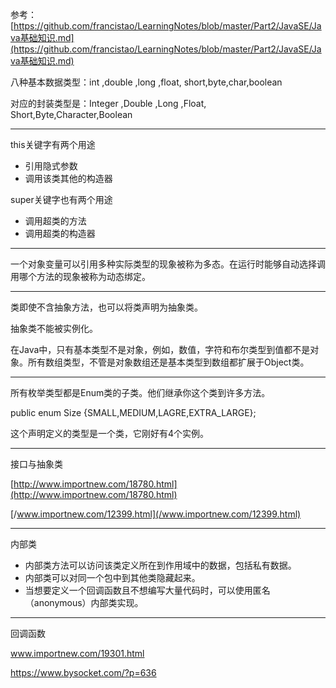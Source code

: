 参考：[https://github.com/francistao/LearningNotes/blob/master/Part2/JavaSE/Java基础知识.md](https://github.com/francistao/LearningNotes/blob/master/Part2/JavaSE/Java基础知识.md)

八种基本数据类型：int ,double ,long ,float, short,byte,char,boolean

对应的封装类型是：Integer ,Double ,Long ,Float, Short,Byte,Character,Boolean

---

this关键字有两个用途

* 引用隐式参数
* 调用该类其他的构造器

super关键字也有两个用途

* 调用超类的方法
* 调用超类的构造器

---

一个对象变量可以引用多种实际类型的现象被称为多态。在运行时能够自动选择调用哪个方法的现象被称为动态绑定。

---

类即使不含抽象方法，也可以将类声明为抽象类。

抽象类不能被实例化。

在Java中，只有基本类型不是对象，例如，数值，字符和布尔类型到值都不是对象。所有数组类型，不管是对象数组还是基本类型到数组都扩展于Object类。

---

所有枚举类型都是Enum类的子类。他们继承你这个类到许多方法。

public enum Size {SMALL,MEDIUM,LAGRE,EXTRA\_LARGE};

这个声明定义的类型是一个类，它刚好有4个实例。

---

接口与抽象类

[http://www.importnew.com/18780.html](http://www.importnew.com/18780.html)

[/www.importnew.com/12399.html](/www.importnew.com/12399.html)



---

内部类

* 内部类方法可以访问该类定义所在到作用域中的数据，包括私有数据。
* 内部类可以对同一个包中到其他类隐藏起来。
* 当想要定义一个回调函数且不想编写大量代码时，可以使用匿名（anonymous）内部类实现。

---

回调函数

www.importnew.com/19301.html

https://www.bysocket.com/?p=636















































